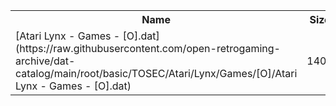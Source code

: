 <table>
<tr><th>Name</th><th>Size</th></tr>
<tr><td>[Atari Lynx - Games - [O].dat](https://raw.githubusercontent.com/open-retrogaming-archive/dat-catalog/main/root/basic/TOSEC/Atari/Lynx/Games/[O]/Atari Lynx - Games - [O].dat)</td><td>1405</td></tr>
</table>
